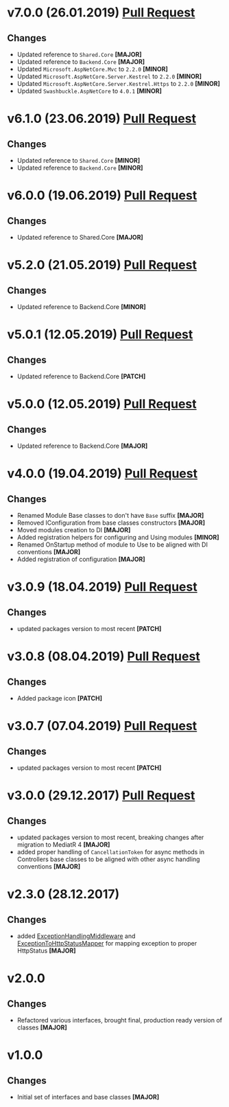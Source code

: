 ﻿# v7.0.0 (26.01.2019) [Pull Request](https://github.com/oskardudycz/GoldenEye/pull/69)

## Changes

* Updated reference to `Shared.Core` **[MAJOR]**
* Updated reference to `Backend.Core` **[MAJOR]**
* Updated `Microsoft.AspNetCore.Mvc` to `2.2.0` **[MINOR]**
* Updated `Microsoft.AspNetCore.Server.Kestrel` to `2.2.0` **[MINOR]**
* Updated `Microsoft.AspNetCore.Server.Kestrel.Https` to `2.2.0` **[MINOR]**
* Updated `Swashbuckle.AspNetCore` to `4.0.1` **[MINOR]**

# v6.1.0 (23.06.2019) [Pull Request](https://github.com/oskardudycz/GoldenEye/pull/65)

## Changes

* Updated reference to `Shared.Core` **[MINOR]**
* Updated reference to `Backend.Core` **[MINOR]**

# v6.0.0 (19.06.2019) [Pull Request](https://github.com/oskardudycz/GoldenEye/pull/64)

## Changes

* Updated reference to Shared.Core **[MAJOR]**

# v5.2.0 (21.05.2019) [Pull Request](https://github.com/oskardudycz/GoldenEye/pull/59)

## Changes

* Updated reference to Backend.Core **[MINOR]**

# v5.0.1 (12.05.2019) [Pull Request](https://github.com/oskardudycz/GoldenEye/pull/61)

## Changes

* Updated reference to Backend.Core **[PATCH]**


# v5.0.0 (12.05.2019) [Pull Request](https://github.com/oskardudycz/GoldenEye/pull/60)

## Changes

* Updated reference to Backend.Core **[MAJOR]**

# v4.0.0 (19.04.2019) [Pull Request](https://github.com/oskardudycz/GoldenEye/pull/58)

## Changes

* Renamed Module Base classes to don't have `Base` suffix **[MAJOR]**
* Removed IConfiguration from base classes constructors **[MAJOR]**
* Moved modules creation to DI **[MAJOR]**
* Added registration helpers for configuring and Using modules **[MINOR]**
* Renamed OnStartup method of module to Use to be aligned with DI conventions **[MAJOR]**
* Added registration of configuration **[MAJOR]**

# v3.0.9 (18.04.2019) [Pull Request](https://github.com/oskardudycz/GoldenEye/pull/57)

## Changes

* updated packages version to most recent **[PATCH]**

# v3.0.8 (08.04.2019) [Pull Request](https://github.com/oskardudycz/GoldenEye/pull/54)

## Changes

* Added package icon **[PATCH]**


# v3.0.7 (07.04.2019) [Pull Request](https://github.com/oskardudycz/GoldenEye/pull/53)

## Changes

* updated packages version to most recent **[PATCH]**


# v3.0.0 (29.12.2017) [Pull Request](https://github.com/oskardudycz/GoldenEye/pull/44)

## Changes

* updated packages version to most recent, breaking changes after migration to MediatR 4 **[MAJOR]**
* added proper handling of `CancellationToken` for async methods in Controllers base classes to be aligned with other async handling conventions **[MAJOR]**

# v2.3.0 (28.12.2017)

## Changes

* added [ExceptionHandlingMiddleware](Exceptions/ExceptionHandlingMiddleware.cs) and [ExceptionToHttpStatusMapper](Exceptions/ExceptionToHttpStatusMapper.cs) for mapping exception to proper HttpStatus **[MAJOR]**

# v2.0.0

## Changes

* Refactored various interfaces, brought final, production ready version of classes **[MAJOR]**

# v1.0.0

## Changes

* Initial set of interfaces and base classes **[MAJOR]**
